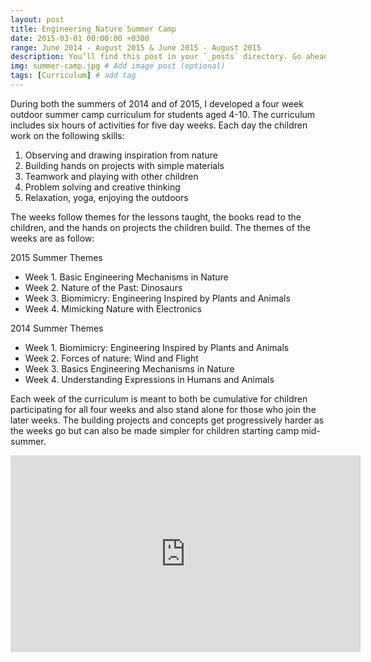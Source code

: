```yaml
---
layout: post
title: Engineering Nature Summer Camp
date: 2015-03-01 00:00:00 +0300
range: June 2014 - August 2015 & June 2015 - August 2015
description: You’ll find this post in your `_posts` directory. Go ahead and edit it and re-build the site to see your changes. # Add post description (optional)
img: summer-camp.jpg # Add image post (optional)
tags: [Curriculum] # add tag
---
```

During both the summers of 2014 and of 2015, I developed a four week outdoor summer camp curriculum for students aged 4-10. The curriculum includes six hours of activities for five day weeks. Each day the children work on the following skills:

1. Observing and drawing inspiration from nature
2. Building hands on projects with simple materials
3. Teamwork and playing with other children
4. Problem solving and creative thinking
5. Relaxation, yoga, enjoying the outdoors

The weeks follow themes for the lessons taught, the books read to the children, and the hands on projects the children build. The themes of the weeks are as follow:

2015 Summer Themes

* Week 1. Basic Engineering Mechanisms in Nature
* Week 2. Nature of the Past: Dinosaurs
* Week 3. Biomimicry: Engineering Inspired by Plants and Animals
* Week 4. Mimicking Nature with Electronics

2014 Summer Themes

* Week 1. Biomimicry: Engineering Inspired by Plants and Animals
* Week 2. Forces of nature: Wind and Flight
* Week 3. Basics Engineering Mechanisms in Nature
* Week 4. Understanding Expressions in Humans and Animals

Each week of the curriculum is meant to both be cumulative for children participating for all four weeks and also stand alone for those who join the later weeks. The building projects and concepts get progressively harder as the weeks go but can also be made simpler for children starting camp mid-summer.

<iframe width="560" height="315" src="https://www.youtube.com/embed/EmsQAzMqDWo" frameborder="0" gesture="media" allow="encrypted-media" allowfullscreen class="center-image"></iframe>